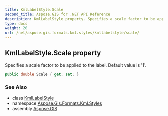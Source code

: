 ```yaml
---
title: KmlLabelStyle.Scale
second_title: Aspose.GIS for .NET API Reference
description: KmlLabelStyle property. Specifies a scale factor to be applied to the label. Default value is 1.
type: docs
weight: 20
url: /net/aspose.gis.formats.kml.styles/kmllabelstyle/scale/
---
```

## KmlLabelStyle.Scale property

Specifies a scale factor to be applied to the label. Default value is '1'.

```csharp
public double Scale { get; set; }
```

### See Also

* class [KmlLabelStyle](../)
* namespace [Aspose.Gis.Formats.Kml.Styles](../../kmllabelstyle/)
* assembly [Aspose.GIS](../../../)


